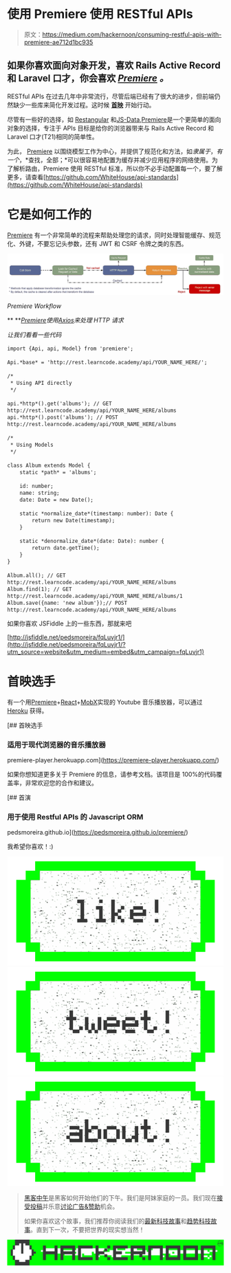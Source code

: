 # 使用 Premiere 使用 RESTful APIs

> 原文：<https://medium.com/hackernoon/consuming-restful-apis-with-premiere-ae712d1bc935>

## 如果你喜欢面向对象开发，喜欢 Rails Active Record 和 Laravel 口才，你会喜欢 [*Premiere*](https://pedsmoreira.github.io/premiere/) *。*

RESTful APIs 在过去几年中非常流行，尽管后端已经有了很大的进步，但前端仍然缺少一些库来简化开发过程。这时候 [**首映**](https://pedsmoreira.github.io/premiere/) 开始行动。

尽管有一些好的选择，如 [Restangular](https://github.com/mgonto/restangular) 和[JS-Data](http://www.js-data.io/),[Premiere](https://pedsmoreira.github.io/premiere/)是一个更简单的面向对象的选择，专注于 APIs 目标是给你的浏览器带来与 Rails Active Record 和 Laravel 口才(T21)相同的简单性。

为此， [Premiere](https://pedsmoreira.github.io/premiere/) 以围绕模型工作为中心，并提供了规范化和方法，如*隶属于*，*有一个*，*查找，全部；*可以很容易地配置为缓存并减少应用程序的网络使用。为了解析路由，Premiere 使用 RESTful 标准，所以你不必手动配置每一个，要了解更多，请查看[https://github.com/WhiteHouse/api-standards](https://github.com/WhiteHouse/api-standards)

# 它是如何工作的

[Premiere](https://pedsmoreira.github.io/premiere/) 有一个非常简单的流程来帮助处理您的请求，同时处理智能缓存、规范化、外键，不要忘记头参数，还有 JWT 和 CSRF 令牌之类的东西。

![](img/af57041d6efa8689789dcd3273325eac.png)

*Premiere Workflow*

** **[*Premiere*](https://pedsmoreira.github.io/premiere/)*使用*[*Axios*](https://github.com/mzabriskie/axios)*来处理 HTTP 请求*

*让我们看看一些代码*

```
import {Api, api, Model} from 'premiere';

Api.*base* = 'http://rest.learncode.academy/api/YOUR_NAME_HERE/';

/*
 * Using API directly
 */

api.*http*().get('albums'); // GET http://rest.learncode.academy/api/YOUR_NAME_HERE/albums
api.*http*().post('albums'); // POST http://rest.learncode.academy/api/YOUR_NAME_HERE/albums

/*
 * Using Models
 */

class Album extends Model {
    static *path* = 'albums';

    id: number;
    name: string;
    date: Date = new Date();

    static *normalize_date*(timestamp: number): Date {
        return new Date(timestamp);
    }

    static *denormalize_date*(date: Date): number {
        return date.getTime();
    }
}

Album.all(); // GET http://rest.learncode.academy/api/YOUR_NAME_HERE/albums
Album.find(1); // GET http://rest.learncode.academy/api/YOUR_NAME_HERE/albums/1
Album.save({name: 'new album'});// POST http://rest.learncode.academy/api/YOUR_NAME_HERE/albums
```

如果你喜欢 JSFiddle 上的一些东西，那就来吧

[http://jsfiddle.net/pedsmoreira/fqLuvjr1/](http://jsfiddle.net/pedsmoreira/fqLuvjr1/?utm_source=website&utm_medium=embed&utm_campaign=fqLuvjr1)

# 首映选手

有一个用[Premiere](https://pedsmoreira.github.io/premiere/)+[React](https://facebook.github.io/react/)+[MobX](https://mobxjs.github.io/mobx/)实现的 Youtube 音乐播放器，可以通过 [Heroku](https://www.heroku.com/) 获得。

[](https://premiere-player.herokuapp.com/) [## 首映选手

### 适用于现代浏览器的音乐播放器

premiere-player.herokuapp.com](https://premiere-player.herokuapp.com/) 

如果你想知道更多关于 Premiere 的信息，请参考文档。该项目是 100%的代码覆盖率，非常欢迎您的合作和建议。

[](https://pedsmoreira.github.io/premiere/) [## 首演

### 用于使用 Restful APIs 的 Javascript ORM

pedsmoreira.github.io](https://pedsmoreira.github.io/premiere/) 

我希望你喜欢！:)

[![](img/50ef4044ecd4e250b5d50f368b775d38.png)](http://bit.ly/HackernoonFB)[![](img/979d9a46439d5aebbdcdca574e21dc81.png)](https://goo.gl/k7XYbx)[![](img/2930ba6bd2c12218fdbbf7e02c8746ff.png)](https://goo.gl/4ofytp)

> [黑客中午](http://bit.ly/Hackernoon)是黑客如何开始他们的下午。我们是阿妹家庭的一员。我们现在[接受投稿](http://bit.ly/hackernoonsubmission)并乐意[讨论广告&赞助](mailto:partners@amipublications.com)机会。
> 
> 如果你喜欢这个故事，我们推荐你阅读我们的[最新科技故事](http://bit.ly/hackernoonlatestt)和[趋势科技故事](https://hackernoon.com/trending)。直到下一次，不要把世界的现实想当然！

![](img/be0ca55ba73a573dce11effb2ee80d56.png)